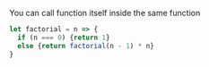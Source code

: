 You can call function itself inside the same function

```js
let factorial = n => {
  if (n === 0) {return 1}
  else {return factorial(n - 1) * n}
}
```